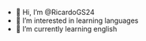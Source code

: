 - 👋 Hi, I’m @RicardoGS24
- 👀 I’m interested in learning languages
- 🌱 I’m currently learning english

<!---
RicardoGS24/RicardoGS24 is a ✨ special ✨ repository because its `README.md` (this file) appears on your GitHub profile.
You can click the Preview link to take a look at your changes.
--->
